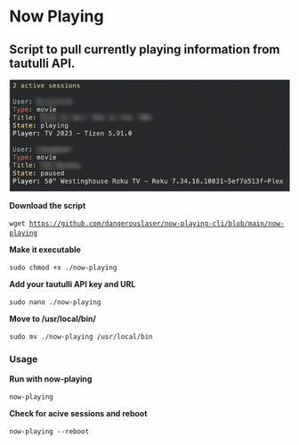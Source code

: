 <h1>Now Playing</h1>
<h2>Script to pull currently playing information from tautulli API.</h2>

<img src="https://github.com/dangerouslaser/now-playing-cli/blob/main/now-playing.png">

<b>Download the script</b>

<code>wget https://github.com/dangerouslaser/now-playing-cli/blob/main/now-playing</code>

<b>Make it executable</b>

<code>sudo chmod +x ./now-playing</code>

<b>Add your tautulli API key and URL</b>

<code>sudo nano ./now-playing</code>

<b>Move to /usr/local/bin/</b>

<code>sudo mv ./now-playing /usr/local/bin</code>

<h3>Usage</h3>

<b>Run with now-playing</b>

<code>now-playing</code>

<b>Check for acive sessions and reboot</b>

<code>now-playing --reboot</code>

<b>
